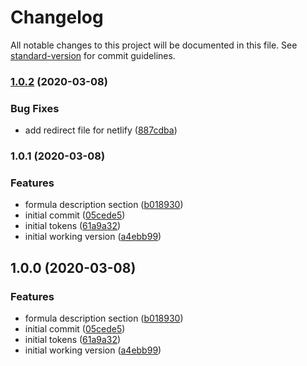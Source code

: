 # Changelog

All notable changes to this project will be documented in this file. See [standard-version](https://github.com/conventional-changelog/standard-version) for commit guidelines.

### [1.0.2](https://github.com/sbsrnt/physics-calc-v2/compare/v1.0.1...v1.0.2) (2020-03-08)


### Bug Fixes

* add redirect file for netlify ([887cdba](https://github.com/sbsrnt/physics-calc-v2/commit/887cdba5960153a3b7276420fac61be59fc7d7f0))

### 1.0.1 (2020-03-08)


### Features

* formula description section ([b018930](https://github.com/sbsrnt/physics-calc-v2/commit/b018930e6c772d515de2ce6ea05733a002906c44))
* initial commit ([05cede5](https://github.com/sbsrnt/physics-calc-v2/commit/05cede56195a1f91240ba417ec80c3bc86f78b5d))
* initial tokens ([61a9a32](https://github.com/sbsrnt/physics-calc-v2/commit/61a9a320835019c83910edb58661b38efc5e3dcd))
* initial working version ([a4ebb99](https://github.com/sbsrnt/physics-calc-v2/commit/a4ebb99c010034b82d64db521c5b072796ae0bc7))

## 1.0.0 (2020-03-08)


### Features

* formula description section ([b018930](https://github.com/sbsrnt/physics-calc-v2/commit/b018930e6c772d515de2ce6ea05733a002906c44))
* initial commit ([05cede5](https://github.com/sbsrnt/physics-calc-v2/commit/05cede56195a1f91240ba417ec80c3bc86f78b5d))
* initial tokens ([61a9a32](https://github.com/sbsrnt/physics-calc-v2/commit/61a9a320835019c83910edb58661b38efc5e3dcd))
* initial working version ([a4ebb99](https://github.com/sbsrnt/physics-calc-v2/commit/a4ebb99c010034b82d64db521c5b072796ae0bc7))
